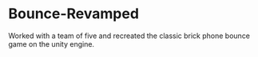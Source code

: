 # Bounce-Revamped
Worked with a team of five and recreated the classic brick phone bounce game on the unity engine. 

